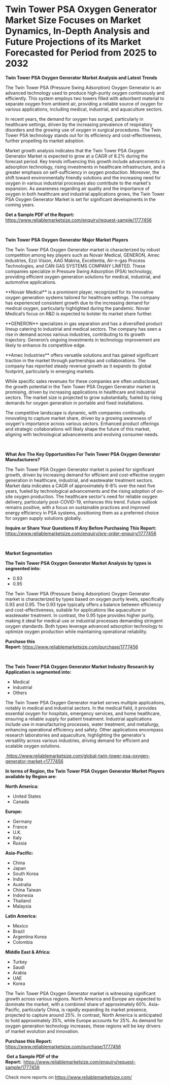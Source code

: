 <p><h1>Twin Tower PSA Oxygen Generator Market Size Focuses on Market Dynamics, In-Depth Analysis and Future Projections of its Market Forecasted for Period from 2025 to 2032</h1></p><p><strong>Twin Tower PSA Oxygen Generator Market Analysis and Latest Trends</strong></p>
<p><p>The Twin Tower PSA (Pressure Swing Adsorption) Oxygen Generator is an advanced technology used to produce high-purity oxygen continuously and efficiently. This system employs two towers filled with adsorbent material to separate oxygen from ambient air, providing a reliable source of oxygen for various applications, including medical, industrial, and aquaculture sectors. </p><p>In recent years, the demand for oxygen has surged, particularly in healthcare settings, driven by the increasing prevalence of respiratory disorders and the growing use of oxygen in surgical procedures. The Twin Tower PSA technology stands out for its efficiency and cost-effectiveness, further propelling its market adoption. </p><p>Market growth analysis indicates that the Twin Tower PSA Oxygen Generator Market is expected to grow at a CAGR of 8.2% during the forecast period. Key trends influencing this growth include advancements in adsorption technology, rising investments in healthcare infrastructure, and a greater emphasis on self-sufficiency in oxygen production. Moreover, the shift toward environmentally friendly solutions and the increasing need for oxygen in various industrial processes also contribute to the market's expansion. As awareness regarding air quality and the importance of oxygen in both healthcare and industrial applications grows, the Twin Tower PSA Oxygen Generator Market is set for significant developments in the coming years.</p></p>
<p><strong>Get a Sample PDF of the Report:&nbsp;</strong> <a href="https://www.reliablemarketsize.com/enquiry/request-sample/1777456?utm_campaign=1103&utm_medium=2&utm_source=Github&utm_content=ia&utm_term=27022025&utm_id=twin-tower-psa-oxygen-generator">https://www.reliablemarketsize.com/enquiry/request-sample/1777456</a></p>
<p>&nbsp;</p>
<p><strong>Twin Tower PSA Oxygen Generator Major Market Players</strong></p>
<p><p>The Twin Tower PSA Oxygen Generator market is characterized by robust competition among key players such as Novair Medical, GENERON, Amec Industries, Ezzi Vision, AAG Makina, Excellentia, Air-n-gas Process Technologies, and CAN GAS SYSTEMS COMPANY LIMITED. These companies specialize in Pressure Swing Adsorption (PSA) technology, providing efficient oxygen generation solutions for medical, industrial, and automotive applications.</p><p>**Novair Medical** is a prominent player, recognized for its innovative oxygen generation systems tailored for healthcare settings. The company has experienced consistent growth due to the increasing demand for medical oxygen, particularly highlighted during the pandemic. Novair Medical’s focus on R&D is expected to bolster its market share further.</p><p>**GENERON** specializes in gas separation and has a diversified product lineup catering to industrial and medical sectors. The company has seen a rise in demand across various industries, contributing to its growth trajectory. Generon’s ongoing investments in technology improvement are likely to enhance its competitive edge.</p><p>**Amec Industries** offers versatile solutions and has gained significant traction in the market through partnerships and collaborations. The company has reported steady revenue growth as it expands its global footprint, particularly in emerging markets.</p><p>While specific sales revenues for these companies are often undisclosed, the growth potential in the Twin Tower PSA Oxygen Generator market is promising, driven by increasing applications in healthcare and industrial sectors. The market size is projected to grow substantially, fueled by rising demands for oxygen generation in portable and fixed installations.</p><p>The competitive landscape is dynamic, with companies continually innovating to capture market share, driven by a growing awareness of oxygen's importance across various sectors. Enhanced product offerings and strategic collaborations will likely shape the future of this market, aligning with technological advancements and evolving consumer needs.</p></p>
<p>&nbsp;</p>
<p><strong>What Are The Key Opportunities For Twin Tower PSA Oxygen Generator Manufacturers?</strong></p>
<p><p>The Twin Tower PSA Oxygen Generator market is poised for significant growth, driven by increasing demand for efficient and cost-effective oxygen generation in healthcare, industrial, and wastewater treatment sectors. Market data indicates a CAGR of approximately 6-8% over the next five years, fueled by technological advancements and the rising adoption of on-site oxygen production. The healthcare sector's need for reliable oxygen delivery, particularly post-COVID-19, enhances this trend. Future outlook remains positive, with a focus on sustainable practices and improved energy efficiency in PSA systems, positioning them as a preferred choice for oxygen supply solutions globally.</p></p>
<p><strong>Inquire or Share Your Questions If Any Before Purchasing This Report:</strong> <a href="https://www.reliablemarketsize.com/enquiry/pre-order-enquiry/1777456?utm_campaign=1103&utm_medium=2&utm_source=Github&utm_content=ia&utm_term=27022025&utm_id=twin-tower-psa-oxygen-generator">https://www.reliablemarketsize.com/enquiry/pre-order-enquiry/1777456</a></p>
<p>&nbsp;</p>
<p><strong>Market Segmentation</strong></p>
<p><strong>The Twin Tower PSA Oxygen Generator Market Analysis by types is segmented into:</strong></p>
<p><ul><li>0.93</li><li>0.95</li></ul></p>
<p><p>The Twin Tower PSA (Pressure Swing Adsorption) Oxygen Generator market is characterized by types based on oxygen purity levels, specifically 0.93 and 0.95. The 0.93 type typically offers a balance between efficiency and cost-effectiveness, suitable for applications like aquaculture or wastewater treatment. In contrast, the 0.95 type provides higher purity, making it ideal for medical use or industrial processes demanding stringent oxygen standards. Both types leverage advanced adsorption technology to optimize oxygen production while maintaining operational reliability.</p></p>
<p><strong>Purchase this Report:&nbsp;</strong><a href="https://www.reliablemarketsize.com/purchase/1777456?utm_campaign=1103&utm_medium=2&utm_source=Github&utm_content=ia&utm_term=27022025&utm_id=twin-tower-psa-oxygen-generator">https://www.reliablemarketsize.com/purchase/1777456</a></p>
<p>&nbsp;</p>
<p><strong>The Twin Tower PSA Oxygen Generator Market Industry Research by Application is segmented into:</strong></p>
<p><ul><li>Medical</li><li>Industrial</li><li>Others</li></ul></p>
<p><p>The Twin Tower PSA Oxygen Generator market serves multiple applications, notably in medical and industrial sectors. In the medical field, it provides essential oxygen for hospitals, emergency services, and home healthcare, ensuring a reliable supply for patient treatment. Industrial applications include use in manufacturing processes, water treatment, and metallurgy, enhancing operational efficiency and safety. Other applications encompass research laboratories and aquaculture, highlighting the generator's versatility across various industries, driving demand for efficient and scalable oxygen solutions.</p></p>
<p><a href="https://www.reliablemarketsize.com/global-twin-tower-psa-oxygen-generator-market-r1777456?utm_campaign=1103&utm_medium=2&utm_source=Github&utm_content=ia&utm_term=27022025&utm_id=twin-tower-psa-oxygen-generator">&nbsp;https://www.reliablemarketsize.com/global-twin-tower-psa-oxygen-generator-market-r1777456</a></p>
<p><strong>In terms of Region, the Twin Tower PSA Oxygen Generator Market Players available by Region are:</strong></p>
<p>
    <p> <strong> North America: </strong>
        <ul>
            <li>United States</li>
            <li>Canada</li>
        </ul>
        </p> 
    <p> <strong> Europe: </strong>
        <ul>
            <li>Germany</li>
            <li>France</li>
            <li>U.K.</li>
            <li>Italy</li>
            <li>Russia</li>
        </ul>
        </p> 
    <p> <strong> Asia-Pacific: </strong>
        <ul>
            <li>China</li>
            <li>Japan</li>
            <li>South Korea</li>
            <li>India</li>
            <li>Australia</li>
            <li>China Taiwan</li>
            <li>Indonesia</li>
            <li>Thailand</li>
            <li>Malaysia</li>
        </ul>
        </p> 
    <p> <strong> Latin America: </strong>
        <ul>
            <li>Mexico</li>
            <li>Brazil</li>
            <li>Argentina Korea</li>
            <li>Colombia</li>
        </ul>
        </p> 
    <p> <strong> Middle East & Africa: </strong>
        <ul>
            <li>Turkey</li>
            <li>Saudi</li>
            <li>Arabia</li>
            <li>UAE</li>
            <li>Korea</li>
        </ul>
    </p>
    </p>
<p><p>The Twin Tower PSA Oxygen Generator market is witnessing significant growth across various regions. North America and Europe are expected to dominate the market, with a combined share of approximately 60%. Asia-Pacific, particularly China, is rapidly expanding its market presence, projected to capture around 25%. In contrast, North America is anticipated to hold approximately 35%, while Europe accounts for 25%. As demand for oxygen generation technology increases, these regions will be key drivers of market evolution and innovation.</p></p>
<p><strong>Purchase this Report: </strong><a href="https://www.reliablemarketsize.com/purchase/1777456?utm_campaign=1103&utm_medium=2&utm_source=Github&utm_content=ia&utm_term=27022025&utm_id=twin-tower-psa-oxygen-generator">https://www.reliablemarketsize.com/purchase/1777456</a></p>
<p>&nbsp;<strong>Get a Sample PDF of the Report:&nbsp;&nbsp;</strong><a href="https://www.reliablemarketsize.com/enquiry/request-sample/1777456?utm_campaign=1103&utm_medium=2&utm_source=Github&utm_content=ia&utm_term=27022025&utm_id=twin-tower-psa-oxygen-generator">https://www.reliablemarketsize.com/enquiry/request-sample/1777456</a></p>
<p><strong></strong></p>
<p>Check more reports on <a href="https://www.reliablemarketsize.com/?utm_campaign=1103&utm_medium=2&utm_source=Github&utm_content=ia&utm_term=27022025&utm_id=twin-tower-psa-oxygen-generator">https://www.reliablemarketsize.com/</a></p>